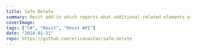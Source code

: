 ```yaml
---
title: Safe Delete
summary: Revit add-in which reports what additional related elements will be deleted when the selected elements are deleted
coverImage:
tags: ["C#", "Revit", "Revit API"]
date: "2014-01-21"
repo: https://github.com/ericanastas/safe-delete
---
```

